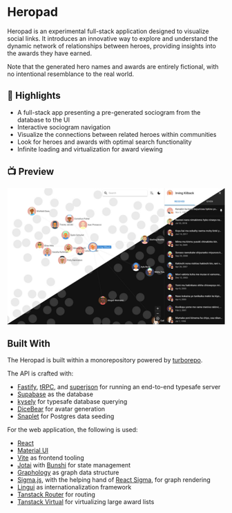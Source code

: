 # Heropad

Heropad is an experimental full-stack application designed to visualize social links. It introduces an innovative way to explore and understand the dynamic network of relationships between heroes, providing insights into the awards they have earned.

Note that the generated hero names and awards are entirely fictional, with no intentional resemblance to the real world.

## 🚀 Highlights

- A full-stack app presenting a pre-generated sociogram from the database to the UI
- Interactive sociogram navigation
- Visualize the connections between related heroes within communities
- Look for heroes and awards with optimal search functionality
- Infinite loading and virtualization for award viewing

## 📺 Preview

![Alt text](./docs/images/screenshot.jpg?raw=true 'Title')

## Built With

The Heropad is built within a monorepository powered by [turborepo](https://turbo.build/repo).

The API is crafted with:

- [Fastify](https://fastify.dev), [tRPC](https://trpc.io), and [superjson](https://github.com/blitz-js/superjson) for running an end-to-end typesafe server
- [Supabase](https://supabase.com) as the database
- [kysely](https://kysely.dev) for typesafe database querying
- [DiceBear](https://www.dicebear.com/) for avatar generation
- [Snaplet](https://www.snaplet.dev) for Postgres data seeding

For the web application, the following is used:

- [React](https://react.dev)
- [Material UI](https://mui.com)
- [Vite](https://vitejs.dev) as frontend tooling
- [Jotai](https://jotai.org) with [Bunshi](https://www.bunshi.org/) for state management
- [Graphology](https://graphology.github.io) as graph data structure
- [Sigma.js](https://www.sigmajs.org), with the helping hand of [React Sigma](https://sim51.github.io/react-sigma), for graph rendering
- [Lingui](https://lingui.dev) as internationalization framework
- [Tanstack Router](https://tanstack.com/router) for routing
- [Tanstack Virtual](https://tanstack.com/virtual) for virtualizing large award lists
